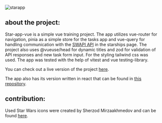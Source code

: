 ![starapp](https://user-images.githubusercontent.com/79405091/214895449-4adca6ec-73a3-4b29-9264-015d24fcbd78.png)

## about the project:
Star-app-vue is a simple vue training project. The app utilizes vue-router for navigation, pinia as a simple store for the tasks app
and vue-query for handling communication with the [SWAPI API](https://swapi.dev/) in the starships page.
The project also uses @vueuse/head for dynamic titles and zod for validation of API responses and new task form input.
For the styling tailwind css was used. The app was tested with the help of vitest and vue testing-library. 

You can check out a live version of the project [here](kamilkazor.github.io/star-app-vue/).

The app also has its version written in react that can be found in [this repository](https://github.com/kamilkazor/star-app-react).

## contribution:
Used Star Wars icons were created by Sherzod Mirzaakhmedov and can be found [here](https://dribbble.com/shots/3907212-Starwars-Icon-Set).

